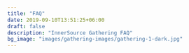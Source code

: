 ```yaml
---
title: "FAQ"
date: 2019-09-10T13:51:25+06:00
draft: false
description: "InnerSource Gathering FAQ"
bg_image: "images/gathering-images/gathering-1-dark.jpg"
---
```

